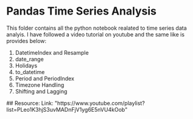 

# __Pandas Time Series Analysis__
This folder contains all the python notebook realated to time series data analyis. I have followed a video tutorial on youtube and the same like is provides below:
<ol>
  <li>DatetimeIndex and Resample</li>
  <li>date_range</li>
  <li>Holidays</li>
  <li>to_datetime</li>
  <li>Period and PeriodIndex</li>
  <li>Timezone Handling</li>
  <li>Shifting and Lagging</li>
</ol>  
## Resource:
Link: "https://www.youtube.com/playlist?list=PLeo1K3hjS3uvMADnFjV1yg6E5nVU4kOob"
